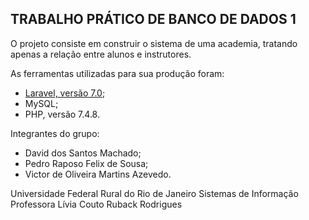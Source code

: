 ## TRABALHO PRÁTICO DE BANCO DE DADOS 1

O projeto consiste em construir o sistema de uma academia, tratando apenas a relação entre alunos e instrutores.

As ferramentas utilizadas para sua produção foram:
- [Laravel, versão 7.0](https://laravel.com/docs/7.x);
- MySQL;
- PHP, versão 7.4.8.

Integrantes do grupo:
- David dos Santos Machado;
- Pedro Raposo Felix de Sousa;
- Victor de Oliveira Martins Azevedo.

Universidade Federal Rural do Rio de Janeiro
Sistemas de Informação
Professora Lívia Couto Ruback Rodrigues
